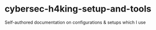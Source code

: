 # cybersec-h4king-setup-and-tools
Self-authored documentation on configurations &amp; setups which I use 
